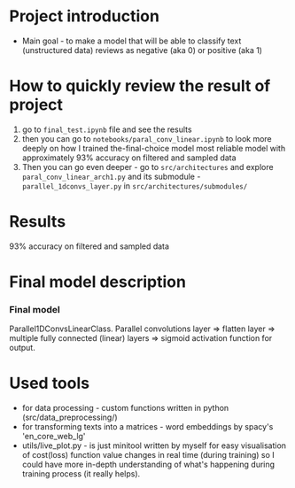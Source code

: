 # Project introduction

-   Main goal - to make a model that will be able to classify text (unstructured data) reviews as negative (aka 0) or positive (aka 1)

# How to quickly review the result of project

1. go to `final_test.ipynb` file and see the results
2. then you can go to `notebooks/paral_conv_linear.ipynb` to look more deeply on how I trained the-final-choice model most reliable model with approximately 93% accuracy on filtered and sampled data
3. Then you can go even deeper - go to `src/architectures` and explore
   `paral_conv_linear_arch1.py` and its submodule - `parallel_1dconvs_layer.py` in `src/architectures/submodules/`

# Results

93% accuracy on filtered and sampled data

# Final model description

### Final model

Parallel1DConvsLinearClass. Parallel convolutions layer => flatten layer => multiple fully connected (linear) layers => sigmoid activation function for output.

# Used tools

-   for data processing - custom functions written in python (src/data_preprocessing/)
-   for transforming texts into a matrices - word embeddings by spacy's 'en_core_web_lg'
-   utils/live_plot.py - is just minitool written by myself for easy visualisation of cost(loss) function value changes in real time (during training) so I could have more in-depth understanding of what's happening during training process (it really helps).
